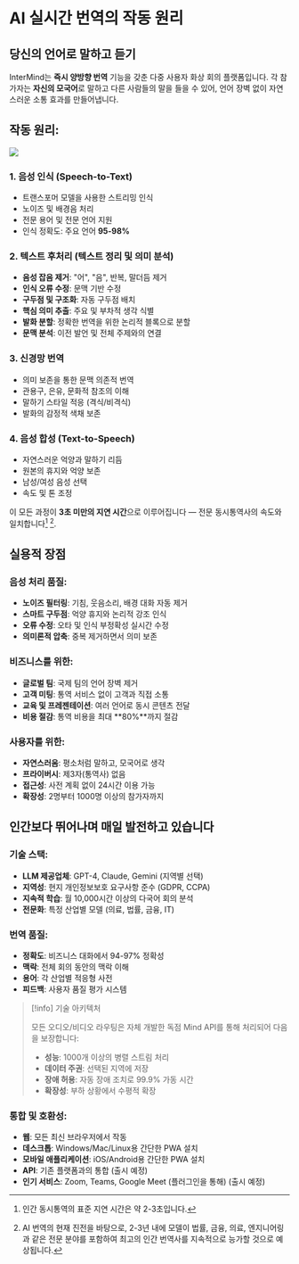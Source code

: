 # AI 실시간 번역의 작동 원리

## 당신의 언어로 말하고 듣기

InterMind는 **즉시 양방향 번역** 기능을 갖춘 다중 사용자 화상 회의 플랫폼입니다. 각 참가자는 **자신의 모국어**로 말하고 다른 사람들의 말을 들을 수 있어, 언어 장벽 없이 자연스러운 소통 효과를 만들어냅니다.

## 작동 원리:

<!-- :::details Show diagram of AI translation process
::: -->

![](/interpretating.svg)

### 1. **음성 인식 (Speech-to-Text)**

- 트랜스포머 모델을 사용한 스트리밍 인식
- 노이즈 및 배경음 처리
- 전문 용어 및 전문 언어 지원
- 인식 정확도: 주요 언어 **95-98%**

### 2. **텍스트 후처리 (텍스트 정리 및 의미 분석)**

- **음성 잡음 제거**: "어", "음", 반복, 말더듬 제거
- **인식 오류 수정**: 문맥 기반 수정
- **구두점 및 구조화**: 자동 구두점 배치
- **핵심 의미 추출**: 주요 및 부차적 생각 식별
- **발화 분할**: 정확한 번역을 위한 논리적 블록으로 분할
- **문맥 분석**: 이전 발언 및 전체 주제와의 연결

### 3. **신경망 번역**

- 의미 보존을 통한 문맥 의존적 번역
- 관용구, 은유, 문화적 참조의 이해
- 말하기 스타일 적응 (격식/비격식)
- 발화의 감정적 색채 보존

### 4. **음성 합성 (Text-to-Speech)**

- 자연스러운 억양과 말하기 리듬
- 원본의 휴지와 억양 보존
- 남성/여성 음성 선택
- 속도 및 톤 조정

이 모든 과정이 **3초 미만의 지연 시간**으로 이루어집니다 — 전문 동시통역사의 속도와 일치합니다[^1] [^2].

## 실용적 장점

### 음성 처리 품질:

- **노이즈 필터링**: 기침, 웃음소리, 배경 대화 자동 제거
- **스마트 구두점**: 억양 휴지와 논리적 강조 인식
- **오류 수정**: 오타 및 인식 부정확성 실시간 수정
- **의미론적 압축**: 중복 제거하면서 의미 보존

### 비즈니스를 위한:

- **글로벌 팀**: 국제 팀의 언어 장벽 제거
- **고객 미팅**: 통역 서비스 없이 고객과 직접 소통
- **교육 및 프레젠테이션**: 여러 언어로 동시 콘텐츠 전달
- **비용 절감**: 통역 비용을 최대 **80%**까지 절감

### 사용자를 위한:

- **자연스러움**: 평소처럼 말하고, 모국어로 생각
- **프라이버시**: 제3자(통역사) 없음
- **접근성**: 사전 계획 없이 24시간 이용 가능
- **확장성**: 2명부터 1000명 이상의 참가자까지

## 인간보다 뛰어나며 매일 발전하고 있습니다

### 기술 스택:

- **LLM 제공업체**: GPT-4, Claude, Gemini (지역별 선택)
- **지역성**: 현지 개인정보보호 요구사항 준수 (GDPR, CCPA)
- **지속적 학습**: 월 10,000시간 이상의 다국어 회의 분석
- **전문화**: 특정 산업별 모델 (의료, 법률, 금융, IT)

### 번역 품질:

- **정확도**: 비즈니스 대화에서 94-97% 정확성
- **맥락**: 전체 회의 동안의 맥락 이해
- **용어**: 각 산업별 적응형 사전
- **피드백**: 사용자 품질 평가 시스템

> [!info] 기술 아키텍처
>
> 모든 오디오/비디오 라우팅은 자체 개발한 독점 Mind API를 통해 처리되어 다음을 보장합니다:
>
> - **성능**: 1000개 이상의 병렬 스트림 처리
> - **데이터 주권**: 선택된 지역에 저장
> - **장애 허용**: 자동 장애 조치로 99.9% 가동 시간
> - **확장성**: 부하 상황에서 수평적 확장

### 통합 및 호환성:

- **웹**: 모든 최신 브라우저에서 작동
- **데스크톱**: Windows/Mac/Linux용 간단한 PWA 설치
- **모바일 애플리케이션**: iOS/Android용 간단한 PWA 설치
- **API**: 기존 플랫폼과의 통합 (출시 예정)
- **인기 서비스**: Zoom, Teams, Google Meet (플러그인을 통해) (출시 예정)

[^1]: 인간 동시통역의 표준 지연 시간은 약 2-3초입니다.

[^2]: AI 번역의 현재 진전을 바탕으로, 2-3년 내에 모델이 법률, 금융, 의료, 엔지니어링과 같은 전문 분야를 포함하여 최고의 인간 번역사를 지속적으로 능가할 것으로 예상됩니다.